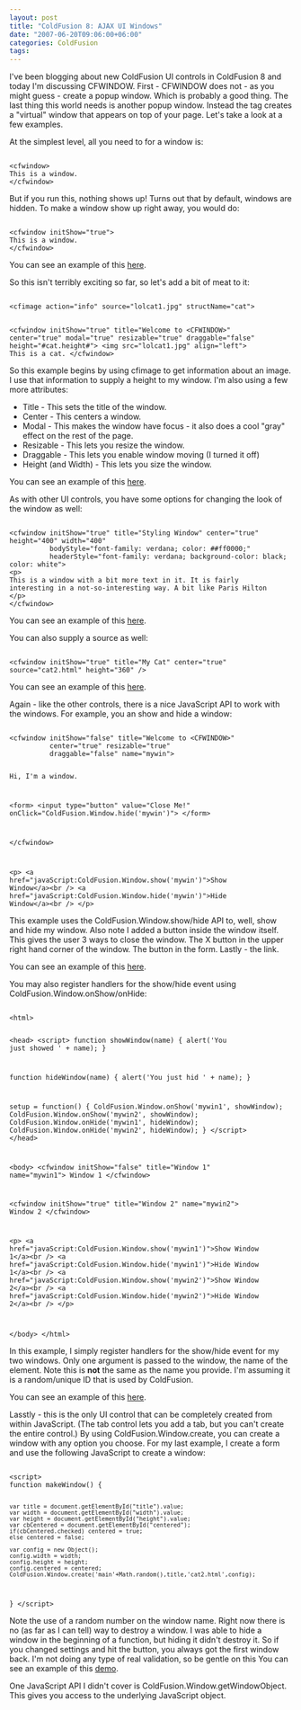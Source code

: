 ```yaml
---
layout: post
title: "ColdFusion 8: AJAX UI Windows"
date: "2007-06-20T09:06:00+06:00"
categories: ColdFusion 
tags: 
---
```


I've been blogging about new ColdFusion UI controls in ColdFusion 8 and today I'm discussing CFWINDOW. First - CFWINDOW does not - as you might guess - create a popup window. Which is probably a good thing. The last thing this world needs is another popup window. Instead the tag creates a "virtual" window that appears on top of your page. Let's take a look at a few examples.
<!--more-->
At the simplest level, all you need to for a window is:

<code>
&lt;cfwindow&gt;
This is a window.
&lt;/cfwindow&gt;
</code>

But if you run this, nothing shows up! Turns out that by default, windows are hidden. To make a window show up right away, you would do:

<code>
&lt;cfwindow initShow="true"&gt;
This is a window.
&lt;/cfwindow&gt;
</code>

You can see an example of this <a href="http://www.raymondcamden.com/demos/layout/window1.cfm">here</a>.

So this isn't terribly exciting so far, so let's add a bit of meat to it:

<code>
&lt;cfimage action="info" source="lolcat1.jpg" structName="cat"&gt;

&lt;cfwindow initShow="true" title="Welcome to &lt;CFWINDOW&gt;" 
		  center="true" modal="true" resizable="true" 
		  draggable="false" height="#cat.height#"&gt;
&lt;img src="lolcat1.jpg" align="left"&gt;
This is a cat.
&lt;/cfwindow&gt;
</code>

So this example begins by using cfimage to get information about an image. I use that information to supply a height to  my window. I'm also using a few more attributes:

<ul>
<li>Title - This sets the title of the window.
<li>Center - This centers a window.
<li>Modal - This makes the window have focus - it also does a cool "gray" effect on the rest of the page.
<li>Resizable - This lets you resize the window.
<li>Draggable - This lets you enable window moving (I turned it off)
<li>Height (and Width) - This lets you size the window.
</ul>

You can see an example of this <a href="http://www.coldfusionjedi.com/demos/layout/window2.cfm">here</a>.

As with other UI controls, you have some options for changing the look of the window as well:

<code>
&lt;cfwindow initShow="true" title="Styling Window" center="true" height="400" width="400"
		  bodyStyle="font-family: verdana; color: ##ff0000;"
		  headerStyle="font-family: verdana; background-color: black; color: white"&gt;
&lt;p&gt;
This is a window with a bit more text in it. It is fairly
interesting in a not-so-interesting way. A bit like Paris Hilton
&lt;/p&gt;
&lt;/cfwindow&gt;
</code>

You can see an example of this <a href="http://www.coldfusionjedi.com/demos/layout/window3.cfm">here</a>.

You can also supply a source as well:

<code>
&lt;cfwindow initShow="true" title="My Cat" center="true" source="cat2.html" height="360" /&gt;
</code>

You can see an example of this <a href="http://www.coldfusionjedi.com/demos/layout/window4.cfm">here</a>.

Again - like the other controls, there is a nice JavaScript API to work with the windows. For example, you an show and hide a window:

<code>
&lt;cfwindow initShow="false" title="Welcome to &lt;CFWINDOW&gt;" 
		  center="true" resizable="true" 
		  draggable="false" name="mywin"&gt;

Hi, I'm a window.		  

&lt;form&gt;
&lt;input type="button" value="Close Me!" onClick="ColdFusion.Window.hide('mywin')"&gt;
&lt;/form&gt;

&lt;/cfwindow&gt;

&lt;p&gt;
&lt;a href="javaScript:ColdFusion.Window.show('mywin')"&gt;Show Window&lt;/a&gt;&lt;br /&gt;
&lt;a href="javaScript:ColdFusion.Window.hide('mywin')"&gt;Hide Window&lt;/a&gt;&lt;br /&gt;
&lt;/p&gt;
</code>

This example uses the ColdFusion.Window.show/hide API to, well, show and hide my window. Also note I added a button inside the window itself. This gives the user 3 ways to close the window. The X button in the upper right hand corner of the window. The button in the form. Lastly - the link.

You can see an example of this <a href="http://www.coldfusionjedi.com/demos/layout/window5.cfm">here</a>.

You may also register handlers for the show/hide event using ColdFusion.Window.onShow/onHide:

<code>
&lt;html&gt;

&lt;head&gt;
&lt;script&gt;
function showWindow(name) {
	alert('You just showed ' + name);
}

function hideWindow(name) {
	alert('You just hid ' + name);
}

setup = function() {
	ColdFusion.Window.onShow('mywin1', showWindow);
	ColdFusion.Window.onShow('mywin2', showWindow);
	ColdFusion.Window.onHide('mywin1', hideWindow);
	ColdFusion.Window.onHide('mywin2', hideWindow);
}
&lt;/script&gt;
&lt;/head&gt;

&lt;body&gt;
&lt;cfwindow initShow="false" title="Window 1" name="mywin1"&gt;
Window 1
&lt;/cfwindow&gt;

&lt;cfwindow initShow="true" title="Window 2" name="mywin2"&gt;
Window 2
&lt;/cfwindow&gt;

&lt;p&gt;
&lt;a href="javaScript:ColdFusion.Window.show('mywin1')"&gt;Show Window 1&lt;/a&gt;&lt;br /&gt;
&lt;a href="javaScript:ColdFusion.Window.hide('mywin1')"&gt;Hide Window 1&lt;/a&gt;&lt;br /&gt;
&lt;a href="javaScript:ColdFusion.Window.show('mywin2')"&gt;Show Window 2&lt;/a&gt;&lt;br /&gt;
&lt;a href="javaScript:ColdFusion.Window.hide('mywin2')"&gt;Hide Window 2&lt;/a&gt;&lt;br /&gt;
&lt;/p&gt;

&lt;/body&gt;
&lt;/html&gt;
</code>

In this example, I simply register handlers for the show/hide event for my two windows. Only one argument is passed to the window, the name of the element. Note this is <b>not</b> the same as the name you provide. I'm assuming it is a random/unique ID that is used by ColdFusion. 

You can see an example of this <a href="http://www.coldfusionjedi.com/demos/layout/window6.cfm">here</a>.

Lasstly - this is the only UI control that can be completely created from within JavaScript. (The tab control lets you add a tab, but you can't create the entire control.) By using ColdFusion.Window.create, you can create a window with any option you choose. For my last example, I create a form and use the following JavaScript to create a window:

<code>
&lt;script&gt;
function makeWindow() {
	
	var title = document.getElementById("title").value;
	var width = document.getElementById("width").value;
	var height = document.getElementById("height").value;
	var cbCentered = document.getElementById("centered");
	if(cbCentered.checked) centered = true;
	else centered = false;
	
	var config = new Object();
	config.width = width;
	config.height = height;
	config.centered = centered;
	ColdFusion.Window.create('main'+Math.random(),title,'cat2.html',config);
}
&lt;/script&gt;
</code>

Note the use of a random number on the window name. Right now there is no (as far as I can tell) way to destroy a window. I was able to hide a window in the beginning of a function, but hiding it didn't destroy it. So if you changed settings and hit the button, you always got the first window back. I'm not doing any type of real validation, so be gentle on this 
You can see an example of this <a href="http://www.coldfusionjedi.com/demos/layout/window7.cfm">demo</a>.

One JavaScript API I didn't cover is ColdFusion.Window.getWindowObject. This gives you access to the underlying JavaScript object.